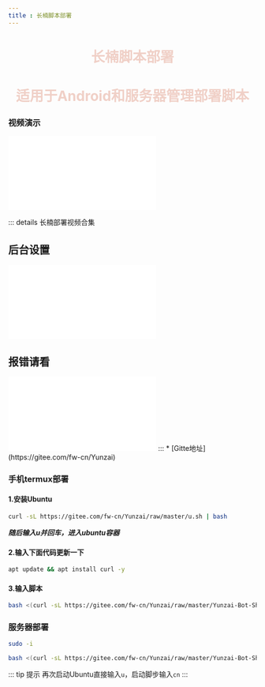 ```yaml
---
title : 长楠脚本部署
---
```

<div align="center">

# <font color=#f0d0c7>长楠脚本部署</font>
# <font color=#f0d0c7>适用于Android和服务器管理部署脚本</font>


</div>


### 视频演示
<iframe src="//player.bilibili.com/player.html?aid=648830745&bvid=BV1Fe4y1K7Jn&cid=925020937&page=1" scrolling="no" border="0" frameborder="no" framespacing="0" allowfullscreen="true"> </iframe>

::: details 长楠部署视频合集
## 后台设置
<iframe src="//player.bilibili.com/player.html?aid=648830745&bvid=BV1Fe4y1K7Jn&cid=925996052&page=3" scrolling="no" border="0" frameborder="no" framespacing="0" allowfullscreen="true"> </iframe>

## 报错请看
<iframe src="//player.bilibili.com/player.html?aid=648830745&bvid=BV1Fe4y1K7Jn&cid=927949123&page=4" scrolling="no" border="0" frameborder="no" framespacing="0" allowfullscreen="true"> </iframe>
:::
* [Gitte地址](https://gitee.com/fw-cn/Yunzai)

### 手机termux部署
#### 1.安装Ubuntu

```sh
curl -sL https://gitee.com/fw-cn/Yunzai/raw/master/u.sh | bash
```
***随后输入u并回车，进入ubuntu容器***
#### 2.输入下面代码更新一下
```sh
apt update && apt install curl -y
```
#### 3.输入脚本
```sh
bash <(curl -sL https://gitee.com/fw-cn/Yunzai/raw/master/Yunzai-Bot-Shell.sh)
```

### 服务器部署

```sh
sudo -i
```
```sh
bash <(curl -sL https://gitee.com/fw-cn/Yunzai/raw/master/Yunzai-Bot-Shell.sh)
```

::: tip 提示
再次启动Ubuntu直接输入`u`，启动脚步输入`cn`
:::
